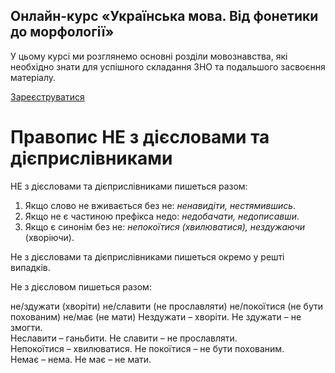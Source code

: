 <div class="banner">
  <h2 class="course">Онлайн-курс «Українська мова. Від фонетики до морфології»</h2>
  <p class="course-description">
     У цьому курсі ми розглянемо основні розділи мовознавства, які необхідно знати для успішного складання ЗНО та подальшого засвоєння матеріалу.<br>
  </p>
    <div class="button-wrapper">
        <a class="registration-button" target="_blank" href="http://bit.ly/2zuYUGS">Зареєструватися</a>
    </div>   
</div>

# Правопис НЕ з дiєcловами та дiєприслiвниками

<span class="p1">НЕ</span> з дiєсловами та дiєприслiвниками пишеться разом:

<ol>
<li>Якщо слово не вживається без <span class="p1">не</span>: <i>ненавидiти, нестямившись</i>.</li> 
<li>Якщо <span class="p1">не</span> є частиною префiкса недо: <i>недобачати, недописавши</i>.</li>
<li>Якщо є синонiм без <span class="p1">не</span>: <i>непокоїтися (хвилюватися), нездужаючи</i> (хворiючи).</li>
</ol>

<span class="p1">Не</span> з дiєсловами та дiєприслiвниками пишеться окремо у рештi випадкiв.


<quiz> 
    <question>
       <p>Не з дієсловом пишеться разом:</p>
           <answer correct>не/здужати (хворіти)</answer>
           <answer>не/славити (не прославляти)</answer>
           <answer>не/покоїтися (не бути похованим)</answer>
           <answer>не/має (не мати)</answer>
      <explanation>
Нездужати – хворіти. Не здужати – не змогти.<br>
Неславити – ганьбити. Не славити – не прославляти.<br>
Непокоїтися – хвилюватися. Не покоїтися – не бути похованим.<br>
Немає – нема. Не має – не мати. </explanation>
    </question>
</quiz> 
